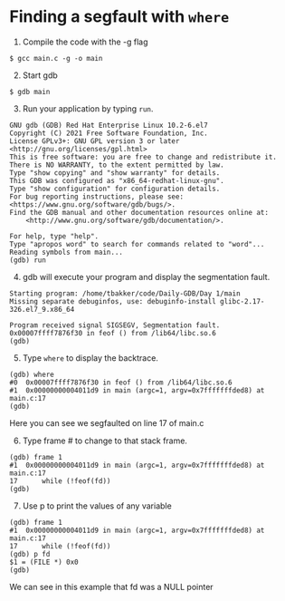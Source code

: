 # Finding a segfault with ``` where ```

1. Compile the code with the -g flag

```
$ gcc main.c -g -o main
```

2. Start gdb

```
$ gdb main
```

3. Run your application by typing ```run```.

```
GNU gdb (GDB) Red Hat Enterprise Linux 10.2-6.el7
Copyright (C) 2021 Free Software Foundation, Inc.
License GPLv3+: GNU GPL version 3 or later <http://gnu.org/licenses/gpl.html>
This is free software: you are free to change and redistribute it.
There is NO WARRANTY, to the extent permitted by law.
Type "show copying" and "show warranty" for details.
This GDB was configured as "x86_64-redhat-linux-gnu".
Type "show configuration" for configuration details.
For bug reporting instructions, please see:
<https://www.gnu.org/software/gdb/bugs/>.
Find the GDB manual and other documentation resources online at:
    <http://www.gnu.org/software/gdb/documentation/>.

For help, type "help".
Type "apropos word" to search for commands related to "word"...
Reading symbols from main...
(gdb) run
```

4. gdb will execute your program and display the segmentation fault.

```
Starting program: /home/tbakker/code/Daily-GDB/Day 1/main 
Missing separate debuginfos, use: debuginfo-install glibc-2.17-326.el7_9.x86_64

Program received signal SIGSEGV, Segmentation fault.
0x00007ffff7876f30 in feof () from /lib64/libc.so.6
(gdb)
```

5. Type ```where``` to display the backtrace.

```
(gdb) where
#0  0x00007ffff7876f30 in feof () from /lib64/libc.so.6
#1  0x00000000004011d9 in main (argc=1, argv=0x7fffffffded8) at main.c:17
(gdb)
```
Here you can see we segfaulted on line 17 of main.c

6. Type frame # to change to that stack frame.

```
(gdb) frame 1
#1  0x00000000004011d9 in main (argc=1, argv=0x7fffffffded8) at main.c:17
17	    while (!feof(fd)) 
(gdb)
```

7. Use p to print the values of any variable

```
(gdb) frame 1
#1  0x00000000004011d9 in main (argc=1, argv=0x7fffffffded8) at main.c:17
17	    while (!feof(fd)) 
(gdb) p fd
$1 = (FILE *) 0x0
(gdb)
```

We can see in this example that fd was a NULL pointer
